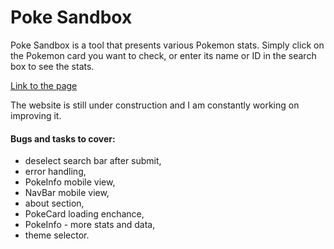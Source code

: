 # Poke Sandbox

Poke Sandbox is a tool that presents various Pokemon stats. Simply click on the Pokemon card you want to check, or enter its name or ID in the search box to see the stats.

 [Link to the page](https://poke-sandbox.netlify.app/)

The website is still under construction and I am constantly working on improving it.


#### Bugs and tasks to cover:
- deselect search bar after submit,
- error handling,
- PokeInfo mobile view,
- NavBar mobile view,
- about section,
- PokeCard loading enchance,
- PokeInfo - more stats and data,
- theme selector.
